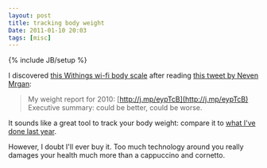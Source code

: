 ```yaml
---
layout: post
title: tracking body weight
Date: 2011-01-10 20:03
tags: [misc]
---
```

{% include JB/setup %} 

I discovered [this Withings wi-fi body scale](http://www.withings.com/en/bodyscale/features) after reading [this tweet by Neven Mrgan](https://twitter.com/mrgan/status/17993820817854464):

> My weight report for 2010: [http://j.mp/eypTcB](http://j.mp/eypTcB) Executive summary: could be better, could be worse.

It sounds like a great tool to track your body weight: compare it to [what I've done last year](http://aadm.calepin.co/allenamenti-2010.html).

However, I doubt I'll ever buy it. Too much technology around you really
damages your health much more than a cappuccino and cornetto.
